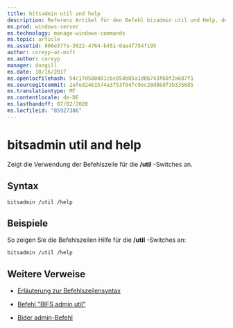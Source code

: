 ```yaml
---
title: bitsadmin util and help
description: Referenz Artikel für den Befehl bizadmin util und Help, der die Befehlszeilen Verwendung für die/util-Switches anzeigt.
ms.prod: windows-server
ms.technology: manage-windows-commands
ms.topic: article
ms.assetid: 806e377a-3022-4764-b451-0aa4f754f195
author: coreyp-at-msft
ms.author: coreyp
manager: dongill
ms.date: 10/16/2017
ms.openlocfilehash: 54c17d580481cbc054b05a1d0b743f60f2a687f1
ms.sourcegitcommit: 2afed2461574a3f53f84fc9ec28d86df3b335685
ms.translationtype: MT
ms.contentlocale: de-DE
ms.lasthandoff: 07/02/2020
ms.locfileid: "85927386"
---
```

# <a name="bitsadmin-util-and-help"></a>bitsadmin util and help

Zeigt die Verwendung der Befehlszeile für die **/util** -Switches an.

## <a name="syntax"></a>Syntax

```
bitsadmin /util /help
```

## <a name="examples"></a>Beispiele

So zeigen Sie die Befehlszeilen Hilfe für die **/util** -Switches an:

```
bitsadmin /util /help
```

## <a name="additional-references"></a>Weitere Verweise

- [Erläuterung zur Befehlszeilensyntax](command-line-syntax-key.md)

- [Befehl "BIFS admin util"](bitsadmin-util.md)

- [Bider admin-Befehl](bitsadmin.md)
